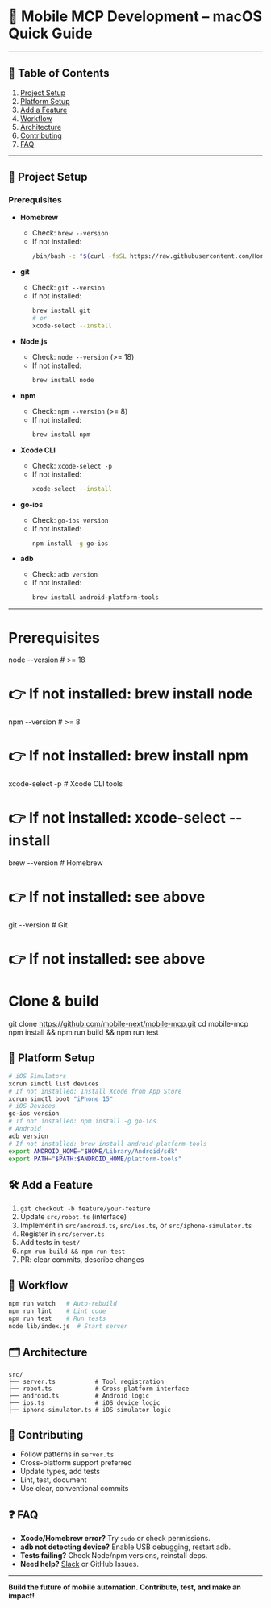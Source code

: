 # 📱 Mobile MCP Development – macOS Quick Guide

---

## 📑 Table of Contents
1. [Project Setup](#project-setup)
2. [Platform Setup](#platform-setup)
3. [Add a Feature](#add-a-feature)
4. [Workflow](#workflow)
5. [Architecture](#architecture)
6. [Contributing](#contributing)
7. [FAQ](#faq)

---

## 🚀 Project Setup

### Prerequisites

- **Homebrew**
  - Check: `brew --version`
  - If not installed:
    ```bash
    /bin/bash -c "$(curl -fsSL https://raw.githubusercontent.com/Homebrew/install/HEAD/install.sh)"
    ```

- **git**
  - Check: `git --version`
  - If not installed:
    ```bash
    brew install git
    # or
    xcode-select --install
    ```

- **Node.js**
  - Check: `node --version` (>= 18)
  - If not installed:
    ```bash
    brew install node
    ```

- **npm**
  - Check: `npm --version` (>= 8)
  - If not installed:
    ```bash
    brew install npm
    ```

- **Xcode CLI**
  - Check: `xcode-select -p`
  - If not installed:
    ```bash
    xcode-select --install
    ```

- **go-ios**
  - Check: `go-ios version`
  - If not installed:
    ```bash
    npm install -g go-ios
    ```

- **adb**
  - Check: `adb version`
  - If not installed:
    ```bash
    brew install android-platform-tools
    ```

---

# Prerequisites
node --version    # >= 18
# 👉 If not installed: brew install node
npm --version     # >= 8
# 👉 If not installed: brew install npm
xcode-select -p   # Xcode CLI tools
# 👉 If not installed: xcode-select --install
brew --version    # Homebrew
# 👉 If not installed: see above

git --version     # Git
# 👉 If not installed: see above

# Clone & build
git clone https://github.com/mobile-next/mobile-mcp.git
cd mobile-mcp
npm install && npm run build && npm run test

## 📱 Platform Setup
```bash
# iOS Simulators
xcrun simctl list devices
# If not installed: Install Xcode from App Store
xcrun simctl boot "iPhone 15"
# iOS Devices
go-ios version
# If not installed: npm install -g go-ios
# Android
adb version
# If not installed: brew install android-platform-tools
export ANDROID_HOME="$HOME/Library/Android/sdk"
export PATH="$PATH:$ANDROID_HOME/platform-tools"
```

## 🛠️ Add a Feature
1. `git checkout -b feature/your-feature`
2. Update `src/robot.ts` (interface)
3. Implement in `src/android.ts`, `src/ios.ts`, or `src/iphone-simulator.ts`
4. Register in `src/server.ts`
5. Add tests in `test/`
6. `npm run build && npm run test`
7. PR: clear commits, describe changes

## 🔄 Workflow
```bash
npm run watch   # Auto-rebuild
npm run lint    # Lint code
npm run test    # Run tests
node lib/index.js  # Start server
```

## 🗂️ Architecture
```
src/
├── server.ts           # Tool registration
├── robot.ts            # Cross-platform interface
├── android.ts          # Android logic
├── ios.ts              # iOS device logic
├── iphone-simulator.ts # iOS simulator logic
```

## 🤝 Contributing
- Follow patterns in `server.ts`
- Cross-platform support preferred
- Update types, add tests
- Lint, test, document
- Use clear, conventional commits

## ❓ FAQ
- **Xcode/Homebrew error?** Try `sudo` or check permissions.
- **adb not detecting device?** Enable USB debugging, restart adb.
- **Tests failing?** Check Node/npm versions, reinstall deps.
- **Need help?** [Slack](http://mobilenexthq.com/join-slack) or GitHub Issues.

---
**Build the future of mobile automation. Contribute, test, and make an impact!** 